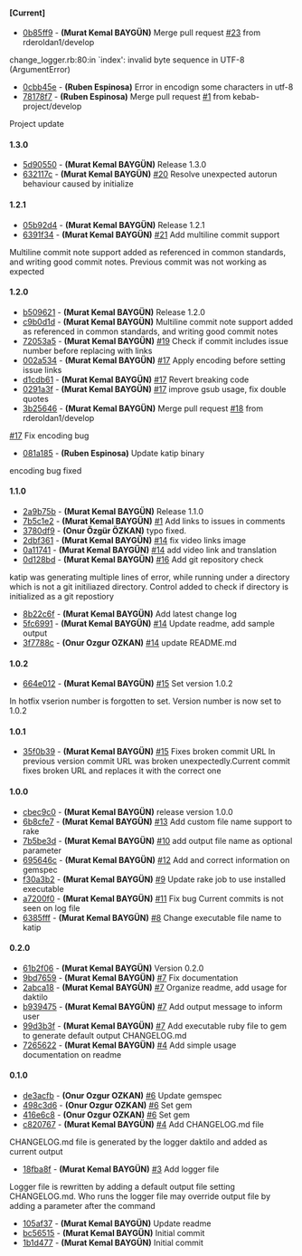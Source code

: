 
#### [Current]
 * [0b85ff9](../../commit/0b85ff9) - __(Murat Kemal BAYGÜN)__ Merge pull request [#23](../../issues/23) from rderoldan1/develop

change_logger.rb:80:in `index': invalid byte sequence in UTF-8 (ArgumentError)
 * [0cbb45e](../../commit/0cbb45e) - __(Ruben Espinosa)__ Error in encodign some characters in utf-8
 * [78178f7](../../commit/78178f7) - __(Ruben Espinosa)__ Merge pull request [#1](../../issues/1) from kebab-project/develop

Project update

#### 1.3.0
 * [5d90550](../../commit/5d90550) - __(Murat Kemal BAYGÜN)__ Release 1.3.0
 * [632117c](../../commit/632117c) - __(Murat Kemal BAYGÜN)__ [#20](../../issues/20) Resolve unexpected autorun behaviour caused by initialize

#### 1.2.1
 * [05b92d4](../../commit/05b92d4) - __(Murat Kemal BAYGÜN)__ Release 1.2.1
 * [6391f34](../../commit/6391f34) - __(Murat Kemal BAYGÜN)__  [#21](../../issues/21) Add multiline commit support

Multiline commit note support added as referenced in common
standards, and writing good commit notes. Previous commit was not
working as expected


#### 1.2.0
 * [b509621](../../commit/b509621) - __(Murat Kemal BAYGÜN)__ Release 1.2.0
 * [c9b0d1d](../../commit/c9b0d1d) - __(Murat Kemal BAYGÜN)__ Multiline commit note support added as referenced in common standards, and writing good commit notes
 * [72053a5](../../commit/72053a5) - __(Murat Kemal BAYGÜN)__ [#19](../../issues/19) Check if commit includes issue number before replacing with links
 * [002a534](../../commit/002a534) - __(Murat Kemal BAYGÜN)__ [#17](../../issues/17) Apply encoding before setting issue links
 * [d1cdb61](../../commit/d1cdb61) - __(Murat Kemal BAYGÜN)__ [#17](../../issues/17) Revert breaking code
 * [0291a3f](../../commit/0291a3f) - __(Murat Kemal BAYGÜN)__ [#17](../../issues/17) improve gsub usage, fix double quotes
 * [3b25646](../../commit/3b25646) - __(Murat Kemal BAYGÜN)__ Merge pull request [#18](../../issues/18) from rderoldan1/develop

[#17](../../issues/17) Fix encoding bug
 * [081a185](../../commit/081a185) - __(Ruben Espinosa)__ Update katip binary

encoding bug fixed

#### 1.1.0
 * [2a9b75b](../../commit/2a9b75b) - __(Murat Kemal BAYGÜN)__ Release 1.1.0
 * [7b5c1e2](../../commit/7b5c1e2) - __(Murat Kemal BAYGÜN)__ [#1](../../issues/1) Add links to issues in comments
 * [3780df9](../../commit/3780df9) - __(Onur Özgür ÖZKAN)__ typo fixed.
 * [2dbf361](../../commit/2dbf361) - __(Murat Kemal BAYGÜN)__ [#14](../../issues/14) fix video links image
 * [0a11741](../../commit/0a11741) - __(Murat Kemal BAYGÜN)__ [#14](../../issues/14) add video link and translation
 * [0d128bd](../../commit/0d128bd) - __(Murat Kemal BAYGÜN)__  [#16](../../issues/16) Add git repository check

katip was generating multiple lines of error, while running under
a directory which is not a git initiliazed directory. Control added
to check if directory is initialized as a git repostiory

 * [8b22c6f](../../commit/8b22c6f) - __(Murat Kemal BAYGÜN)__ Add latest change log
 * [5fc6991](../../commit/5fc6991) - __(Murat Kemal BAYGÜN)__ [#14](../../issues/14) Update readme, add sample output
 * [3f7788c](../../commit/3f7788c) - __(Onur Ozgur OZKAN)__ [#14](../../issues/14) update README.md

#### 1.0.2
 * [664e012](../../commit/664e012) - __(Murat Kemal BAYGÜN)__  [#15](../../issues/15) Set version 1.0.2

  In hotfix vserion number is forgotten to set. Version number is
now set to 1.0.2

#### 1.0.1
 * [35f0b39](../../commit/35f0b39) - __(Murat Kemal BAYGÜN)__  [#15](../../issues/15) Fixes broken commit URL   In previous version commit URL was broken unexpectedly.Current commit fixes broken URL and replaces it with the correct one

#### 1.0.0
 * [cbec9c0](../../commit/cbec9c0) - __(Murat Kemal BAYGÜN)__ release version 1.0.0
 * [6b8cfe7](../../commit/6b8cfe7) - __(Murat Kemal BAYGÜN)__ [#13](../../issues/13) Add custom file name support to rake
 * [7b5be3d](../../commit/7b5be3d) - __(Murat Kemal BAYGÜN)__ [#10](../../issues/10) add output file name as optional parameter
 * [695646c](../../commit/695646c) - __(Murat Kemal BAYGÜN)__ [#12](../../issues/12) Add and correct information on gemspec
 * [f30a3b2](../../commit/f30a3b2) - __(Murat Kemal BAYGÜN)__ [#9](../../issues/9) Update rake job to use installed executable
 * [a7200f0](../../commit/a7200f0) - __(Murat Kemal BAYGÜN)__ [#11](../../issues/11) Fix bug Current commits is not seen on log file
 * [6385fff](../../commit/6385fff) - __(Murat Kemal BAYGÜN)__ [#8](../../issues/8) Change executable file name to katip

#### 0.2.0
 * [61b2f06](../../commit/61b2f06) - __(Murat Kemal BAYGÜN)__ Version 0.2.0
 * [9bd7659](../../commit/9bd7659) - __(Murat Kemal BAYGÜN)__ [#7](../../issues/7) Fix documentation
 * [2abca18](../../commit/2abca18) - __(Murat Kemal BAYGÜN)__ [#7](../../issues/7) Organize readme, add usage for daktilo
 * [b939475](../../commit/b939475) - __(Murat Kemal BAYGÜN)__ [#7](../../issues/7) Add output message to inform user
 * [99d3b3f](../../commit/99d3b3f) - __(Murat Kemal BAYGÜN)__ [#7](../../issues/7) Add executable ruby file to gem to generate default output CHANGELOG.md
 * [7265622](../../commit/7265622) - __(Murat Kemal BAYGÜN)__  [#4](../../issues/4) Add simple usage documentation on readme

#### 0.1.0
 * [de3acfb](../../commit/de3acfb) - __(Onur Ozgur OZKAN)__ [#6](../../issues/6) Update gemspec
 * [498c3d6](../../commit/498c3d6) - __(Onur Ozgur OZKAN)__ [#6](../../issues/6) Set gem
 * [416e6c8](../../commit/416e6c8) - __(Onur Ozgur OZKAN)__ [#6](../../issues/6) Set gem
 * [c820767](../../commit/c820767) - __(Murat Kemal BAYGÜN)__  [#4](../../issues/4) Add CHANGELOG.md file

CHANGELOG.md file is generated by the logger daktilo
and added as current output

 * [18fba8f](../../commit/18fba8f) - __(Murat Kemal BAYGÜN)__  [#3](../../issues/3) Add logger file

Logger file is rewritten by adding a default output file setting
CHANGELOG.md. Who runs the logger file may override output file
by adding a parameter after the command

 * [105af37](../../commit/105af37) - __(Murat Kemal BAYGÜN)__ Update readme
 * [bc56515](../../commit/bc56515) - __(Murat Kemal BAYGÜN)__ Initial commit
 * [1b1d477](../../commit/1b1d477) - __(Murat Kemal BAYGÜN)__ Initial commit
